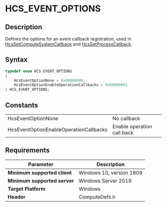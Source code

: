 # HCS_EVENT_OPTIONS

## Description

Defines the options for an event callback registration, used in [HcsSetComputeSystemCallback](./HcsSetComputeSystemCallback.md) and [HcsSetProcessCallback](./HcsSetProcessCallback.md).

## Syntax

```cpp
typedef enum HCS_EVENT_OPTIONS
{
    HcsEventOptionNone = 0x00000000,
    HcsEventOptionEnableOperationCallbacks = 0x00000001
} HCS_EVENT_OPTIONS;
```

## Constants

|||
|---|---|
|HcsEventOptionNone|No callback|
|HcsEventOptionEnableOperationCallbacks|Enable operation call back|


## Requirements

|Parameter|Description|
|---|---|
| **Minimum supported client** | Windows 10, version 1809 |
| **Minimum supported server** | Windows Server 2019 |
| **Target Platform** | Windows |
| **Header** | ComputeDefs.h |
